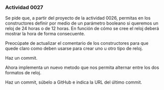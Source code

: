 ### Actividad 0027

Se pide que, a partir del proyecto de la actividad 0026, permitas en los constructores definir por medio de un parámetro booleano si queremos un reloj de 24 horas o de 12 horas. En función de cómo se cree el reloj deberá mostrar la hora de forma consecuente.

Preocúpate de actualizar el comentario de los constructores para que quede claro como deben usarse para crear uno u otro tipo de reloj.

Haz un commit.

Ahora implementa un nuevo metodo que nos permita alternar entre los dos formatos de reloj.

Haz un commit, súbelo a GitHub e indica la URL del último commit.


